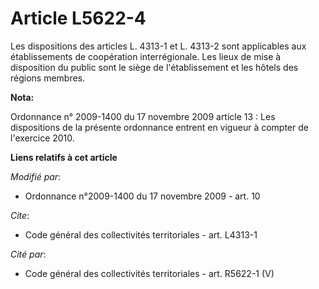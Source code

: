 # Article L5622-4

Les dispositions des articles L. 4313-1 et L. 4313-2 sont applicables aux établissements de coopération interrégionale. Les
lieux de mise à disposition du public sont le siège de l'établissement et les hôtels des régions membres.

**Nota:**

Ordonnance n° 2009-1400 du 17 novembre 2009 article 13 : Les dispositions de la présente ordonnance entrent en vigueur à
compter de l'exercice 2010.

**Liens relatifs à cet article**

_Modifié par_:

  - Ordonnance n°2009-1400 du 17 novembre 2009 - art. 10

_Cite_:

  - Code général des collectivités territoriales - art. L4313-1

_Cité par_:

  - Code général des collectivités territoriales - art. R5622-1 (V)
